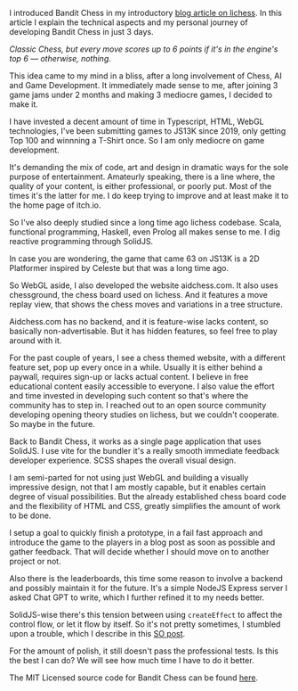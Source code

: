 I introduced Bandit Chess in my introductory [blog article on lichess](https://lichess.org/@/heroku). In this article I explain the technical aspects and my personal journey of developing Bandit Chess in just 3 days.

*Classic Chess, but every move scores up to 6 points if it's in the engine's top 6 — otherwise, nothing.*

This idea came to my mind in a bliss, after a long involvement of Chess, AI and Game Development. It immediately made sense to me, after joining 3 game jams under 2 months and making 3 mediocre games, I decided to make it.

I have invested a decent amount of time in Typescript, HTML, WebGL technologies, I've been submitting games to JS13K since 2019, only getting Top 100 and winnning a T-Shirt once. So I am only mediocre on game development.

It's demanding the mix of code, art and design in dramatic ways for the sole purpose of entertainment. Amateurly speaking, there is a line where, the quality of your content, is either professional, or poorly put. Most of the times it's the latter for me. I do keep trying to improve and at least make it to the home page of itch.io.

So I've also deeply studied since a long time ago lichess codebase. Scala, functional programming, Haskell, even Prolog all makes sense to me. I dig reactive programming through SolidJS.

In case you are wondering, the game that came 63 on JS13K is a 2D Platformer inspired by Celeste but that was a long time ago.

So WebGL aside, I also developed the website aidchess.com. It also uses chessground, the chess board used on lichess. And it features a move replay view, that shows the chess moves and variations in a tree structure.

Aidchess.com has no backend, and it is feature-wise lacks content, so basically non-advertisable. But it has hidden features, so feel free to play around with it.

For the past couple of years, I see a chess themed website, with a different feature set, pop up every once in a while. Usually it is either behind a paywall, requires sign-up or lacks actual content. I believe in free educational content easily accessible to everyone. I also value the effort and time invested in developing such content so that's where the community has to step in. I reached out to an open source community developing opening theory studies on lichess, but we couldn't cooperate. So maybe in the future.

Back to Bandit Chess, it works as a single page application that uses SolidJS. I use vite for the bundler it's a really smooth immediate feedback developer experience. SCSS shapes the overall visual design. 

I am semi-parted for not using just WebGL and building a visually impressive design, not that I am mostly capable, but it enables certain degree of visual possibilities. But the already established chess board code and the flexibility of HTML and CSS, greatly simplifies the amount of work to be done. 

I setup a goal to quickly finish a prototype, in a fail fast approach and introduce the game to the players in a blog post as soon as possible and gather feedback. That will decide whether I should move on to another project or not.

Also there is the leaderboards, this time some reason to involve a backend and possibly maintain it for the future. It's a simple NodeJS Express server I asked Chat GPT to write, which I further refined it to my needs better.

SolidJS-wise there's this tension between using `createEffect` to affect the control flow, or let it flow by itself. So it's not pretty sometimes, I stumbled upon a trouble, which I describe in this [SO post](https://stackoverflow.com/questions/79643762/createcomputed-with-2-dependencies-one-dependency-changes-quickly-the-first-dep).


For the amount of polish, it still doesn't pass the professional tests. Is this the best I can do? We will see how much time I have to do it better.

The MIT Licensed source code for Bandit Chess can be found [here](https://github.com/eguneys/banditchess25).